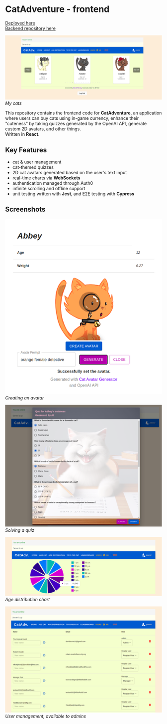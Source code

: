 # CatAdventure - frontend
[Deployed here](https://ec2-13-49-120-237.eu-north-1.compute.amazonaws.com:5173/) \
[Backend repository here](https://github.com/LauranDvd/cat-adventure-backend)

![ceva](images/my_cats_printscreen.png)
*My cats*

This repository contains the frontend code for **CatAdventure**, an application where users can buy cats using in-game currency, enhance their "cuteness" by taking quizzes generated by the OpenAI API, generate custom 2D avatars, and other things. \
Written in **React**.

## Key Features
* cat & user management
* cat-themed quizzes
* 2D cat avatars generated based on the user's text input
* real-time charts via **WebSockets**
* authentication managed through Auth0
* infinite scrolling and offline support
* unit testing written with **Jest**, and E2E testing with **Cypress** 

## Screenshots
![ceva](images/create_avatar_printscreen.png)
*Creating an avatar*

![ceva](images/quiz_printscreen.png)
*Solving a quiz*

![ceva](images/chart_printscreen.png)
*Age distribution chart*

![ceva](images/users_printscreen.png)
*User management, available to admins*